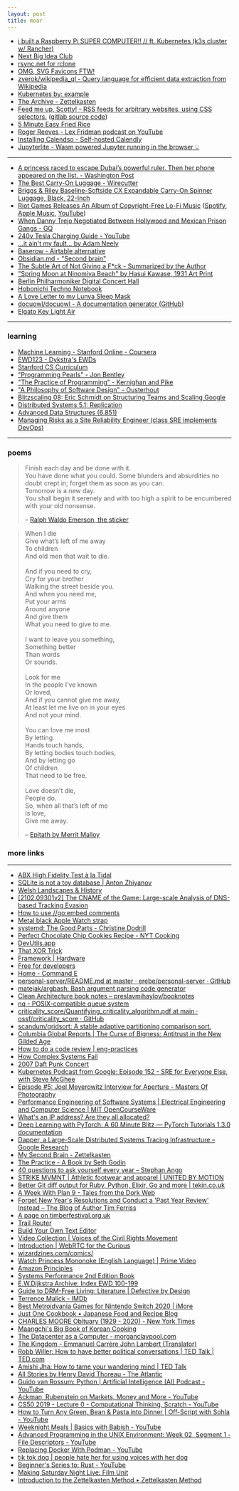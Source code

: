 ```yaml
---
layout: post
title: moar
---
```


- [i built a Raspberry Pi SUPER COMPUTER!! // ft. Kubernetes (k3s cluster w/ Rancher)](https://www.youtube.com/watch?v=X9fSMGkjtug)
- [Next Big Idea Club](https://nextbigideaclub.com/podcast/)
- [rsync.net for rclone](https://rsync.net/products/rclone.html)
- [OMG, SVG Favicons FTW!](https://austingil.com/svg-favicons/)
- [zverok/wikipedia_ql - Query language for efficient data extraction from Wikipedia](https://github.com/zverok/wikipedia_ql)
- [Kubernetes by: example](https://www.kubernetesbyexample.com)
- [The Archive - Zettelkasten](https://zettelkasten.de/the-archive/)
- [Feed me up, Scotty! - RSS feeds for arbitrary websites, using CSS selectors.](https://feed-me-up-scotty.vincenttunru.com/) ([gitlab source code](https://gitlab.com/vincenttunru/feed-me-up-scotty/))
- [5 Minute Easy Fried Rice](https://www.youtube.com/watch?v=eY1FF6SEggk)
- [Roger Reeves - Lex Fridman podcast on YouTube](https://www.youtube.com/results?search_query=roger+reeves+lex+fridman)
- [Installing Calendso - Self-hosted Calendly](https://docs.calendso.com/docs/installation)
- [Jupyterlite - Wasm powered Jupyter running in the browser 💡](https://github.com/jupyterlite/jupyterlite)

---

- [A princess raced to escape Dubai’s powerful ruler. Then her phone appeared on the list. - Washington Post](https://www.washingtonpost.com/world/2021/07/21/dubai-princesses-spyware/)
- [The Best Carry-On Luggage - Wirecutter](https://www.nytimes.com/wirecutter/reviews/best-carry-on-luggage/)
- [Briggs & Riley Baseline-Softside CX Expandable Carry-On Spinner Luggage, Black, 22-Inch](https://www.amazon.com/dp/B00XDIRKRC/)
- [Riot Games Releases An Album of Copyright-Free Lo-Fi Music](https://80.lv/articles/riot-games-releases-an-album-of-copyright-free-lo-fi-music/) ([Spotify](https://open.spotify.com/album/1l2fZnjT1p3kBfDf8mbhlH), [Apple Music](https://music.apple.com/th/album/sessions-vi/1573507448), [YouTube](https://music.youtube.com/playlist?list=OLAK5uy_miFIzs-jzMQEf9rkwzWeqcn0s8WMI1TQs))
- [When Danny Trejo Negotiated Between Hollywood and Mexican Prison Gangs - GQ](https://www.gq.com/story/danny-trejo-prison-gangs)
- [240v Tesla Charging Guide - YouTube](https://www.youtube.com/watch?app=desktop&v=CZYr1o3J7AY)
- [...it ain't my fault... by Adam Neely](https://adamneelymusic.bandcamp.com/track/it-aint-my-fault)
- [Baserow - Airtable alternative](https://baserow.io/)
- [Obsidian.md - "Second brain"](https://obsidian.md/mobile)
- [The Subtle Art of Not Giving a F*ck - Summarized by the Author](https://www.youtube.com/watch?app=desktop&v=lz8sUiXAnbs)
- ["Spring Moon at Ninomiya Beach" by Hasui Kawase, 1931 Art Print](https://society6.com/product/spring-moon-at-ninomiya-beach-by-hasui-kawase-1931_print)
- [Berlin Philharmoniker Digital Concert Hall](https://www.digitalconcerthall.com/en/home?a=bph_webseite&c=true)
- [Hobonichi Techno Notebook](https://www.1101.com/store/techo/en/2021/pc/detail_cover/cb21_jan/)
- [A Love Letter to my Lunya Sleep Mask](https://www.nytimes.com/wirecutter/blog/lunya-sleep-mask/)
- [docuowl/docuowl - A documentation generator (GitHub)](https://github.com/docuowl/docuowl)
- [Elgato Key Light Air](https://www.elgato.com/en/key-light-air)

---

### learning

- [Machine Learning - Stanford Online - Coursera](https://www.coursera.org/learn/machine-learning)
- [EWD123 - Dykstra's EWDs](https://www.cs.utexas.edu/users/EWD/ewd01xx/EWD123.PDF)
- [Stanford CS Curriculum](https://docs.google.com/spreadsheets/u/1/d/1zfw8nPvJeewxcFUBpKUKmAVE8PjnJI7H0CKimdQXxr0/htmlview?utm_source=hackernewsletter&utm_medium=email&utm_term=learn)
- ["Programming Pearls" - Jon Bentley](https://tfetimes.com/wp-content/uploads/2015/04/ProgrammingPearls2nd.pdf)
- ["The Practice of Programming" - Kernighan and Pike](https://www.goodreads.com/book/show/1032758.The_Practice_of_Programming)
- ["A Philosophy of Software Design" - Ousterhout](https://www.goodreads.com/en/book/show/39996759-a-philosophy-of-software-design)
- [Blitzscaling 08: Eric Schmidt on Structuring Teams and Scaling Google](https://www.youtube.com/watch?app=desktop&v=hcRxFRgNpns)
- [Distributed Systems 5.1: Replication](https://www.youtube.com/watch?app=desktop&v=mBUCF1WGI_I)
- [Advanced Data Structures (6.851)](https://courses.csail.mit.edu/6.851/fall17/)
- [Managing Risks as a Site Reliability Engineer (class SRE implements DevOps)](https://www.youtube.com/watch?app=desktop&v=4kGu1_M7Igg&list=PLIivdWyY5sqJrKl7D2u-gmis8h9K66qoj&index=6)

---

### poems

> Finish each day and be done with it. <br>
> You have done what you could. Some blunders and absurdities no doubt crept in; forget them as soon as you can. <br>
> Tomorrow is a new day. <br>
> You shall begin it serenely and with too high a spirit to be encumbered with your old nonsense. <br>
>
> – [Ralph Waldo Emerson, the sticker](https://society6.com/product/ralph-waldo-emerson-finish-each-day-inspirational-quote_sticker?sku=s6-11610519p65a211v751a212v753)

> When I die                          <br>
> Give what’s left of me away         <br>
> To children                         <br>
> And old men that wait to die.       <br>
>                                     <br>
> And if you need to cry,             <br>
> Cry for your brother                <br>
> Walking the street beside you.      <br>
> And when you need me,               <br>
> Put your arms                       <br>
> Around anyone                       <br>
> And give them                       <br>
> What you need to give to me.        <br>
>                                     <br>
> I want to leave you something,      <br>
> Something better                    <br>
> Than words                          <br>
> Or sounds.                          <br>
>                                     <br>
> Look for me                         <br>
> In the people I’ve known            <br>
> Or loved,                           <br>
> And if you cannot give me away,     <br>
> At least let me live on in your eyes<br>
> And not your mind.                  <br>
>                                     <br>
> You can love me most                <br>
> By letting                          <br>
> Hands touch hands,                  <br>
> By letting bodies touch bodies,     <br>
> And by letting go                   <br>
> Of children                         <br>
> That need to be free.               <br>
>                                     <br>
> Love doesn’t die,                   <br>
> People do.                          <br>
> So, when all that’s left of me      <br>
> Is love,                            <br>
> Give me away.                       <br>
>
> – [Epitath by Merrit Malloy](https://www.debbieaugenthaler.com/epitaph-by-merrit-malloy-grief-to-gratitude/)

### more links

---

- [ABX High Fidelity Test à la Tidal](http://abx.digitalfeed.net/?goal=0_11621a10e3-4c991e2db9-325478357)
- [SQLite is not a toy database | Anton Zhiyanov](https://antonz.org/sqlite-is-not-a-toy-database/)
- [Welsh Landscapes & History](https://artsandculture.google.com/story/SQVxYxXqOI35eg)
- [[2102.09301v2] The CNAME of the Game: Large-scale Analysis of DNS-based Tracking Evasion](https://arxiv.org/abs/2102.09301v2)
- [How to use //go:embed comments](https://blog.carlmjohnson.net/post/2021/how-to-use-go-embed/)
- [Metal black Apple Watch strap](https://bullstrap.co/collections/metal/products/metal-black-edition)
- [systemd: The Good Parts - Christine Dodrill](https://christine.website/talks/systemd-the-good-parts-2021-05-16?utm_source=hackernewsletter&utm_medium=email&utm_term=watching)
- [Perfect Chocolate Chip Cookies Recipe - NYT Cooking](https://cooking.nytimes.com/recipes/1021435-perfect-chocolate-chip-cookies)
- [DevUtils.app](https://devutils.app/)
- [That XOR Trick](https://florian.github.io/xor-trick/)
- [Framework | Hardware](https://frame.work/blog/category/hardware)
- [Free for developers](https://free-for.dev/#/?id=major-cloud-providers)
- [Home - Command E](https://getcommande.com/)
- [personal-server/README.md at master · erebe/personal-server · GitHub](https://github.com/erebe/personal-server/blob/master/README.md)
- [matejak/argbash: Bash argument parsing code generator](https://github.com/matejak/argbash)
- [Clean Architecture book notes – preslavmihaylov/booknotes](https://github.com/preslavmihaylov/booknotes/tree/master/architecture/clean-architecture)
- [nq - POSIX-compatible queue system](https://github.com/leahneukirchen/nq)
- [criticality_score/Quantifying_criticality_algorithm.pdf at main · ossf/criticality_score · GitHub](https://github.com/ossf/criticality_score/blob/main/Quantifying_criticality_algorithm.pdf)
- [scandum/gridsort: A stable adaptive partitioning comparison sort.](https://github.com/scandum/gridsort)
- [Columbia Global Reports | The Curse of Bigness: Antitrust in the New Gilded Age](https://globalreports.columbia.edu/books/the-curse-of-bigness/)
- [How to do a code review | eng-practices](https://google.github.io/eng-practices/review/reviewer/)
- [How Complex Systems Fail](https://how.complexsystems.fail)
- [2007 Daft Punk Concert](https://kottke.org/21/02/newly-released-footage-of-a-2007-daft-punk-concert)
- [Kubernetes Podcast from Google: Episode 152 - SRE for Everyone Else, with Steve McGhee](https://kubernetespodcast.com/episode/152-sre-for-everyone-else/)
- [Episode #5: Joel Meyerowitz Interview for Aperture - Masters Of Photography](https://mastersof.photography/freestream/view/episode-5-joel-meyerowitz/)
- [Performance Engineering of Software Systems | Electrical Engineering and Computer Science | MIT OpenCourseWare](https://ocw.mit.edu/courses/electrical-engineering-and-computer-science/6-172-performance-engineering-of-software-systems-fall-2018/)
- [What's an IP address? Are they all allocated?](https://outofips.netlify.app)
- [Deep Learning with PyTorch: A 60 Minute Blitz — PyTorch Tutorials 1.3.0 documentation](https://pytorch.org/tutorials/beginner/deep_learning_60min_blitz.html)
- [Dapper, a Large-Scale Distributed Systems Tracing Infrastructure – Google Research](https://research.google.com/pubs/pub36356.html)
- [My Second Brain - Zettelkasten](https://scottspence.com/2020/07/17/my-second-brain-zettelkasten/)
- [The Practice - A Book by Seth Godin](https://seths.blog/trust-yourself/)
- [40 questions to ask yourself every year &ndash; Stephan Ango](http://stephanango.com/40-questions?goal=0_11621a10e3-4a6c481c4d-325478357)
- [STRIKE MVMNT | Athletic footwear and apparel | UNITED BY MOTION](https://strike-mvmnt.com/)
- [Better Git diff output for Ruby, Python, Elixir, Go and more | tekin.co.uk](https://tekin.co.uk/2020/10/better-git-diff-output-for-ruby-python-elixir-and-more)
- [A Week With Plan 9 - Tales from the Dork Web](https://thedorkweb.substack.com/p/a-week-with-plan-9)
- [Forget New Year&#039;s Resolutions and Conduct a &#039;Past Year Review&#039; Instead &#8211; The Blog of Author Tim Ferriss](https://tim.blog/2018/12/28/past-year-review/)
- [A page on timberfestival.org.uk](https://timberfestival.org.uk/soundsoftheforest-soundmap/?utm_source=densediscovery&utm_medium=email&utm_campaign=newsletter-issue-113)
- [Trail Router](https://trailrouter.com/?utm_source=hackernewsletter&utm_medium=email&utm_term=show_hn)
- [Build Your Own Text Editor](https://viewsourcecode.org/snaptoken/kilo/?utm_source=hackernewsletter&utm_medium=email&utm_term=code)
- [Video Collection | Voices of the Civil Rights Movement](https://voicesofthecivilrightsmovement.com/Video-Collection/2015/12/04/were-not-in-this-by-ourselves?fbclid=PAAabw8ggx70Ievu17bQkDLYqBSSazd6yeMRQkMUmqBvv9B2aDa49WNeJpmng)
- [Introduction | WebRTC for the Curious](https://webrtcforthecurious.com/)
- [wizardzines.com/comics/](https://wizardzines.com/comics/)
- [Watch Princess Mononoke (English Language) | Prime Video](https://www.amazon.com/Princess-Mononoke-English-Language-Crudup/dp/B081F8JXSS)
- [Amazon Principles](https://www.amazon.jobs/en/principles)
- [Systems Performance 2nd Edition Book](http://www.brendangregg.com/systems-performance-2nd-edition-book.html)
- [E.W.Dijkstra Archive: Index EWD 100-199](https://www.cs.utexas.edu/users/EWD/index01xx.html)
- [Guide to DRM-Free Living: Literature | Defective by Design](https://www.defectivebydesign.org/guide/ebooks)
- [Terrence Malick - IMDb](https://www.imdb.com/name/nm0000517/)
- [Best Metroidvania Games for Nintendo Switch 2020 | iMore](https://www.imore.com/best-metroidvania-games-nintendo-switch)
- [Just One Cookbook &bull; Japanese Food and Recipe Blog](https://www.justonecookbook.com/)
- [CHARLES MOORE Obituary (1929 - 2020) - New York Times](https://www.legacy.com/obituaries/nytimes/obituary.aspx?n=charles-moore&pid=197013418)
- [Maangchi's Big Book of Korean Cooking](https://www.maangchi.com/big)
- [The Datacenter as a Computer - morganclaypool.com](https://www.morganclaypool.com/doi/pdfplus/10.2200/S00874ED3V01Y201809CAC046)
- [The Kingdom - Emmanuel Carrère  John Lambert (Translator)](https://www.penguin.co.uk/books/284086/the-kingdom/9780141981154)
- [Robb Willer: How to have better political conversations | TED Talk | TED.com](http://www.ted.com/talks/robb_willer_how_to_have_better_political_conversations?utm_campaign=social&utm_medium=referral&utm_source=facebook.com&utm_content=talk&utm_term=social-science)
- [Amishi Jha: How to tame your wandering mind | TED Talk](https://www.ted.com/talks/amishi_jha_how_to_tame_your_wandering_mind/up-next?utm_content=2020-8-04&utm_campaign=social&utm_source=linkedin.com&utm_medium=referral#t-687392)
- [All Stories by Henry David Thoreau - The Atlantic](https://www.theatlantic.com/author/henry-david-thoreau/)
- [Guido van Rossum: Python | Artificial Intelligence (AI) Podcast - YouTube](https://www.youtube.com/watch?v=ghwaIiE3Nd8)
- [Ackman, Rubenstein on Markets, Money and More - YouTube](https://www.youtube.com/watch?v=sU83fZF6HcU)
- [CS50 2019 - Lecture 0 - Computational Thinking, Scratch - YouTube](https://www.youtube.com/watch?v=jjqgP9dpD1k)
- [How to Turn Any Green, Bean &amp; Pasta into Dinner | Off-Script with Sohla - YouTube](https://www.youtube.com/watch?v=W5wxY614qGE)
- [Weeknight Meals | Basics with Babish - YouTube](https://www.youtube.com/watch?v=zQm9Bk2bA_Q)
- [Advanced Programming in the UNIX Environment: Week 02, Segment 1 - File Descriptors - YouTube](https://www.youtube.com/watch?v=h5A1OQjuCqk&list=PL0qfF8MrJ-jxMfirAdxDs9zIiBg2Wug0z)
- [Replacing Docker With Podman - YouTube](https://www.youtube.com/watch?v=N0hSn5EwW8w)
- [tik tok dog | people hate her for using voices with her dog](https://www.youtube.com/watch?v=WZ2J4Busj7M)
- [Beginner&#39;s Series to: Rust - YouTube](https://www.youtube.com/playlist?list=PLlrxD0HtieHjbTjrchBwOVks_sr8EVW1x#&utm_source=hackernewsletter&utm_medium=email&utm_term=watching)
- [Making Saturday Night Live: Film Unit](https://www.youtube.com/watch?v=FXJKfK_aMDI)
- [Introduction to the Zettelkasten Method &bull; Zettelkasten Method](https://zettelkasten.de/introduction/?utm_source=hackernewsletter&utm_medium=email&utm_term=fav)
